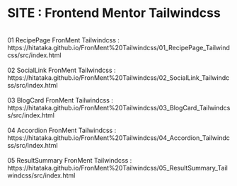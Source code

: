 # SITE : Frontend Mentor Tailwindcss
<br/>
01 RecipePage FronMent Tailwindcss :<br/>
https://hitataka.github.io/FronMent%20Tailwindcss/01_RecipePage_Tailwindcss/src/index.html<br/>
<br/>
02 SocialLink FronMent Tailwindcss :<br/>
https://hitataka.github.io/FronMent%20Tailwindcss/02_SocialLink_Tailwindcss/src/index.html<br/>
<br/>
03 BlogCard FronMent Tailwindcss :<br/>
https://hitataka.github.io/FronMent%20Tailwindcss/03_BlogCard_Tailwindcss/src/index.html<br/>
<br/>
04 Accordion FronMent Tailwindcss :<br/>
https://hitataka.github.io/FronMent%20Tailwindcss/04_Accordion_Tailwindcss/src/index.html<br/>
<br/>
05 ResultSummary FronMent Tailwindcss :<br/>
https://hitataka.github.io/FronMent%20Tailwindcss/05_ResultSummary_Tailwindcss/src/index.html<br/>
